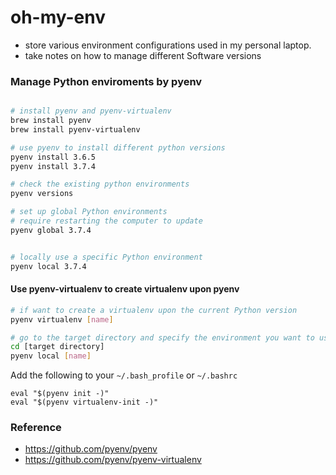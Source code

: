 # oh-my-env
- store various environment configurations used in my personal laptop.
- take notes on how to manage different Software versions

### Manage Python enviroments by pyenv
```bash

# install pyenv and pyenv-virtualenv
brew install pyenv
brew install pyenv-virtualenv

# use pyenv to install different python versions
pyenv install 3.6.5
pyenv install 3.7.4

# check the existing python environments
pyenv versions

# set up global Python environments
# require restarting the computer to update
pyenv global 3.7.4


# locally use a specific Python environment
pyenv local 3.7.4
```

#### Use pyenv-virtualenv to create virtualenv upon pyenv
```bash
# if want to create a virtualenv upon the current Python version
pyenv virtualenv [name]

# go to the target directory and specify the environment you want to use
cd [target directory]
pyenv local [name]
```
Add the following to your `~/.bash_profile` or `~/.bashrc`
```
eval "$(pyenv init -)"
eval "$(pyenv virtualenv-init -)"
```

### Reference 
- https://github.com/pyenv/pyenv
- https://github.com/pyenv/pyenv-virtualenv
